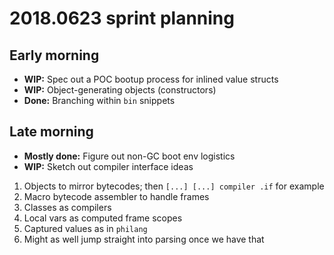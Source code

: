 # 2018.0623 sprint planning
## Early morning
- **WIP:** Spec out a POC bootup process for inlined value structs
- **WIP:** Object-generating objects (constructors)
- **Done:** Branching within `bin` snippets

## Late morning
- **Mostly done:** Figure out non-GC boot env logistics
- **WIP:** Sketch out compiler interface ideas

1. Objects to mirror bytecodes; then `[...] [...] compiler .if` for example
2. Macro bytecode assembler to handle frames
3. Classes as compilers
4. Local vars as computed frame scopes
5. Captured values as in `philang`
6. Might as well jump straight into parsing once we have that
